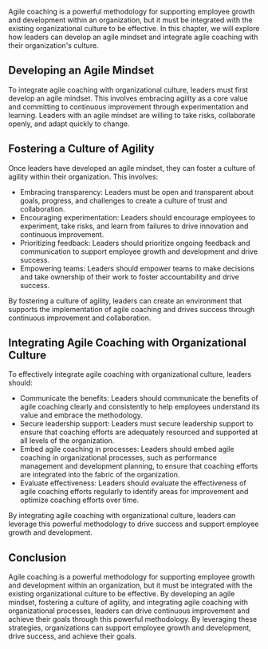 
Agile coaching is a powerful methodology for supporting employee growth and development within an organization, but it must be integrated with the existing organizational culture to be effective. In this chapter, we will explore how leaders can develop an agile mindset and integrate agile coaching with their organization's culture.

Developing an Agile Mindset
---------------------------

To integrate agile coaching with organizational culture, leaders must first develop an agile mindset. This involves embracing agility as a core value and committing to continuous improvement through experimentation and learning. Leaders with an agile mindset are willing to take risks, collaborate openly, and adapt quickly to change.

Fostering a Culture of Agility
------------------------------

Once leaders have developed an agile mindset, they can foster a culture of agility within their organization. This involves:

* Embracing transparency: Leaders must be open and transparent about goals, progress, and challenges to create a culture of trust and collaboration.
* Encouraging experimentation: Leaders should encourage employees to experiment, take risks, and learn from failures to drive innovation and continuous improvement.
* Prioritizing feedback: Leaders should prioritize ongoing feedback and communication to support employee growth and development and drive success.
* Empowering teams: Leaders should empower teams to make decisions and take ownership of their work to foster accountability and drive success.

By fostering a culture of agility, leaders can create an environment that supports the implementation of agile coaching and drives success through continuous improvement and collaboration.

Integrating Agile Coaching with Organizational Culture
------------------------------------------------------

To effectively integrate agile coaching with organizational culture, leaders should:

* Communicate the benefits: Leaders should communicate the benefits of agile coaching clearly and consistently to help employees understand its value and embrace the methodology.
* Secure leadership support: Leaders must secure leadership support to ensure that coaching efforts are adequately resourced and supported at all levels of the organization.
* Embed agile coaching in processes: Leaders should embed agile coaching in organizational processes, such as performance management and development planning, to ensure that coaching efforts are integrated into the fabric of the organization.
* Evaluate effectiveness: Leaders should evaluate the effectiveness of agile coaching efforts regularly to identify areas for improvement and optimize coaching efforts over time.

By integrating agile coaching with organizational culture, leaders can leverage this powerful methodology to drive success and support employee growth and development.

Conclusion
----------

Agile coaching is a powerful methodology for supporting employee growth and development within an organization, but it must be integrated with the existing organizational culture to be effective. By developing an agile mindset, fostering a culture of agility, and integrating agile coaching with organizational processes, leaders can drive continuous improvement and achieve their goals through this powerful methodology. By leveraging these strategies, organizations can support employee growth and development, drive success, and achieve their goals.

